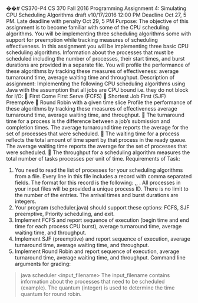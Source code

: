 ��# CS370-P4
CS 370 Fall 2016
Programming Assignment 4: Simulating CPU Scheduling Algorithms draft v10/17/2016 12:00 PM
Deadline Oct 27, 5 PM. Late deadline with penalty Oct 29, 5 PM
Purpose: The objective of this assignment is to become familiar with some of the CPU scheduling
algorithms. You will be implementing three scheduling algorithms some with support for
preemption while tracking measures of scheduling effectiveness.
In this assignment you will be implementing three basic CPU scheduling algorithms. Information
about the processes that must be scheduled including the number of processes, their start times,
and burst durations are provided in a separate file. You will profile the performance of these
algorithms by tracking these measures of effectiveness: average turnaround time, average waiting
time and throughput.
Description of assignment:
Implementing the following CPU scheduling algorithms using Java with the assumption that all
jobs are CPU bound i.e. they do not block for I/O:
 First Come First Serve (FCFS)
 Shortest Job First (SJF) Preemptive
 Round Robin with a given time slice
Profile the performance of these algorithms by tracking these measures of effectiveness average
turnaround time, average waiting time, and throughput.
 The turnaround time for a process is the difference between a job’s submission and completion
times. The average turnaround time reports the average for the set of processes that were
scheduled.
 The waiting time for a process reflects the total amount of time spent by that process in the
ready queue. The average waiting time reports the average for the set of processes that were
scheduled.
 The throughput for a scheduling algorithm measures the total number of tasks processes per
unit of time.
Requirements of Task:
1. You need to read the list of processes for your scheduling algorithms from a file. Every line in
this file includes a record with comma separated fields. The format for this record is the
following: <ProcessID>,<Arrival Time>, <Burst Duration>. All processes in your input files
will be provided a unique process ID. There is no limit to the number of the entries. The arrival
times and burst durations are integers. 
2. Your program (scheduler.java) should support these options: FCFS, SJF preemptive, Priority
scheduling, and exit.
3. Implement FCFS and report sequence of execution (begin time and end time for each process
CPU burst), average turnaround time, average waiting time, and throughput.
4. Implement SJF (preemptive) and report sequence of execution, average turnaround time,
average waiting time, and throughput.
5. Implement Round Robin and report sequence of execution, average turnaround time, average
waiting time, and throughput.
Command line arguments for grading:
> java scheduler <input_filename> <quantum>
The input_filename contains information about the processes that need to be scheduled (example).
The quantum (integer) is used to determine the time quantum for round robin.

